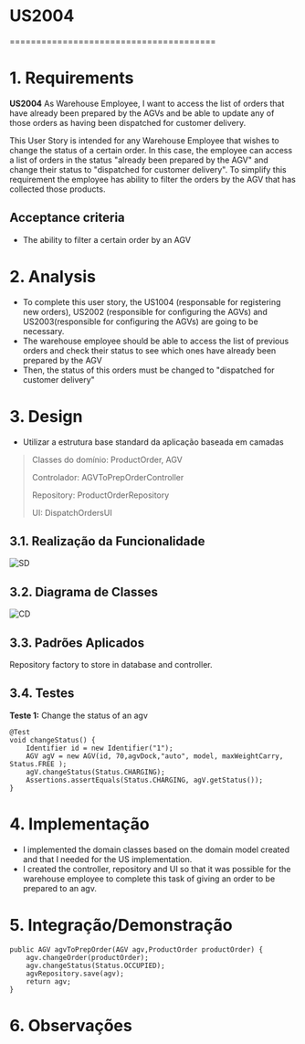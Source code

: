 # US2004
=======================================

# 1. Requirements

**US2004** As Warehouse Employee, I want to access the list of orders that have already been prepared by the AGVs and be able to update any of those orders as having been dispatched for customer delivery.

This User Story is intended for any Warehouse Employee that wishes to change the status of a certain order.
In this case, the employee can access a list of orders in the status "already been prepared by the AGV" and change their status to "dispatched for customer delivery".
To simplify this requirement the employee has ability to filter the orders by the AGV that has collected those products.

## Acceptance criteria
* The ability to filter a certain order by an AGV


# 2. Analysis
* To complete this user story, the US1004 (responsable for registering new orders), US2002 (responsible for configuring the AGVs) and US2003(responsible for configuring the AGVs) are going to be necessary.
* The warehouse employee should be able to access the list of previous orders and check their status to see which ones have already been prepared by the AGV
* Then, the status of this orders must be changed to "dispatched for customer delivery"


# 3. Design
* Utilizar a estrutura base standard da aplicação baseada em camadas 

>   Classes do domínio: ProductOrder, AGV
>
>   Controlador: AGVToPrepOrderController
>
>   Repository:  ProductOrderRepository
>  
>   UI:  DispatchOrdersUI

## 3.1. Realização da Funcionalidade

![SD](US2004_SD.svg)

## 3.2. Diagrama de Classes
![CD](US2004_CD.svg)

## 3.3. Padrões Aplicados

Repository factory to store in database and controller.

## 3.4. Testes
**Teste 1:** Change the status of an agv

    @Test
    void changeStatus() {
        Identifier id = new Identifier("1");
        AGV agV = new AGV(id, 70,agvDock,"auto", model, maxWeightCarry, Status.FREE );
        agV.changeStatus(Status.CHARGING);
        Assertions.assertEquals(Status.CHARGING, agV.getStatus());
    }

# 4. Implementação

* I implemented the domain classes based on the domain model created and that I needed for the US implementation. 
* I created the controller, repository and UI so that it was possible for the warehouse employee to complete this
  task of giving an order to be prepared to an agv. 

# 5. Integração/Demonstração

    public AGV agvToPrepOrder(AGV agv,ProductOrder productOrder) {
        agv.changeOrder(productOrder);
        agv.changeStatus(Status.OCCUPIED);
        agvRepository.save(agv);
        return agv;
    }
# 6. Observações



